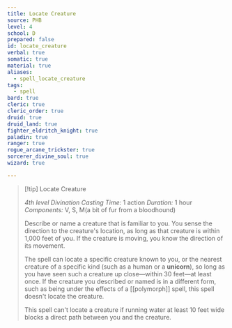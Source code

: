 ```yaml
---
title: Locate Creature
source: PHB
level: 4
school: D
prepared: false
id: locate_creature
verbal: true
somatic: true
material: true
aliases:
  - spell_locate_creature
tags:
  - spell
bard: true
cleric: true
cleric_order: true
druid: true
druid_land: true
fighter_eldritch_knight: true
paladin: true
ranger: true
rogue_arcane_trickster: true
sorcerer_divine_soul: true
wizard: true

---
```

>[!tip] Locate Creature
>
> *4th level Divination*
> *Casting Time:* 1 action
> *Duration:* 1 hour
> *Components:* V, S, M(a bit of fur from a bloodhound)
>
>Describe or name a creature that is familiar to you. You sense the direction to the creature's location, as long as that creature is within 1,000 feet of you. If the creature is moving, you know the direction of its movement.
>
>The spell can locate a specific creature known to you, or the nearest creature of a specific kind (such as a human or a **unicorn**), so long as you have seen such a creature up close—within 30 feet—at least once. If the creature you described or named is in a different form, such as being under the effects of a [[polymorph]] spell, this spell doesn't locate the creature.
>
>This spell can't locate a creature if running water at least 10 feet wide blocks a direct path between you and the creature.
>

